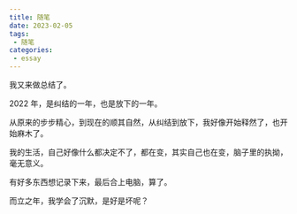 ```yaml
---
title: 随笔
date: 2023-02-05
tags:
 - 随笔
categories:
 - essay
---
```


我又来做总结了。

2022 年，是纠结的一年，也是放下的一年。

从原来的步步精心，到现在的顺其自然，从纠结到放下，我好像开始释然了，也开始麻木了。

我的生活，自己好像什么都决定不了，都在变，其实自己也在变，脑子里的执拗，毫无意义。

有好多东西想记录下来，最后合上电脑，算了。

而立之年，我学会了沉默，是好是坏呢？
